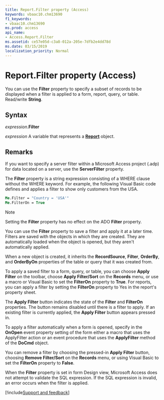 ```yaml
---
title: Report.Filter property (Access)
keywords: vbaac10.chm13690
f1_keywords:
- vbaac10.chm13690
ms.prod: access
api_name:
- Access.Report.Filter
ms.assetid: ce57e05d-c3a8-012a-205e-7dfb2e4dd78d
ms.date: 03/15/2019
localization_priority: Normal
---
```



# Report.Filter property (Access)

You can use the **Filter** property to specify a subset of records to be displayed when a filter is applied to a form, report, query, or table. Read/write **String**.


## Syntax

_expression_.**Filter**

_expression_ A variable that represents a **[Report](Access.Report.md)** object.


## Remarks

If you want to specify a server filter within a Microsoft Access project (.adp) for data located on a server, use the **ServerFilter** property.

The **Filter** property is a string expression consisting of a WHERE clause without the WHERE keyword. For example, the following Visual Basic code defines and applies a filter to show only customers from the USA.

```vb
Me.Filter = "Country = 'USA'" 
Me.FilterOn = True
```

> [!NOTE] 
> Setting the **Filter** property has no effect on the ADO **Filter** property.

You can use the **Filter** property to save a filter and apply it at a later time. Filters are saved with the objects in which they are created. They are automatically loaded when the object is opened, but they aren't automatically applied.

When a new object is created, it inherits the **RecordSource**, **Filter**, **OrderBy**, and **OrderByOn** properties of the table or query that it was created from.

To apply a saved filter to a form, query, or table, you can choose **Apply Filter** on the toolbar, choose **Apply Filter/Sort** on the **Records** menu, or use a macro or Visual Basic to set the **FilterOn** property to **True**. For reports, you can apply a filter by setting the **FilterOn** property to Yes in the report's property sheet.

The **Apply Filter** button indicates the state of the **Filter** and **FilterOn** properties. The button remains disabled until there is a filter to apply. If an existing filter is currently applied, the **Apply Filter** button appears pressed in.

To apply a filter automatically when a form is opened, specify in the **OnOpen** event property setting of the form either a macro that uses the ApplyFilter action or an event procedure that uses the **ApplyFilter** method of the **DoCmd** object.

You can remove a filter by choosing the pressed-in **Apply Filter** button, choosing **Remove Filter/Sort** on the **Records** menu, or using Visual Basic to set the **FilterOn** property to **False**.

When the **Filter** property is set in form Design view, Microsoft Access does not attempt to validate the SQL expression. If the SQL expression is invalid, an error occurs when the filter is applied.




[!include[Support and feedback](~/includes/feedback-boilerplate.md)]
